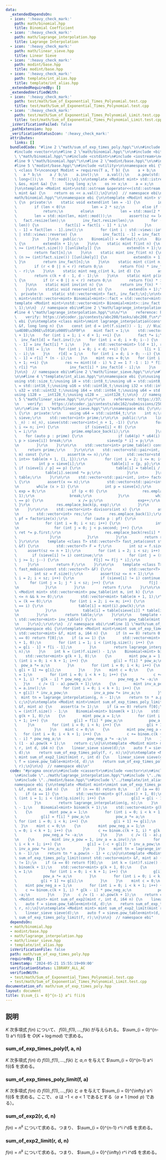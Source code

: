 ```yaml
---
data:
  _extendedDependsOn:
  - icon: ':heavy_check_mark:'
    path: math/binomial.hpp
    title: Binomial Coefficient
  - icon: ':heavy_check_mark:'
    path: math/lagrange_interpolation.hpp
    title: Lagrange Interpolation
  - icon: ':heavy_check_mark:'
    path: math/linear_sieve.hpp
    title: Linear Sieve
  - icon: ':heavy_check_mark:'
    path: modint/base.hpp
    title: modint/base.hpp
  - icon: ':heavy_check_mark:'
    path: template/int_alias.hpp
    title: template/int_alias.hpp
  _extendedRequiredBy: []
  _extendedVerifiedWith:
  - icon: ':heavy_check_mark:'
    path: test/math/Sum_of_Exponential_Times_Polynomial.test.cpp
    title: test/math/Sum_of_Exponential_Times_Polynomial.test.cpp
  - icon: ':heavy_check_mark:'
    path: test/math/Sum_of_Exponential_Times_Polynomial_Limit.test.cpp
    title: test/math/Sum_of_Exponential_Times_Polynomial_Limit.test.cpp
  _isVerificationFailed: false
  _pathExtension: hpp
  _verificationStatusIcon: ':heavy_check_mark:'
  attributes:
    links: []
  bundledCode: "#line 2 \"math/sum_of_exp_times_poly.hpp\"\n\n#include <cassert>\n\
    #include <vector>\n\n#line 2 \"math/binomial.hpp\"\n\n#include <bit>\n#line 5\
    \ \"math/binomial.hpp\"\n#include <cstdint>\n#include <iostream>\n#include <ranges>\n\
    #line 9 \"math/binomial.hpp\"\n\n#line 2 \"modint/base.hpp\"\n\n#include <concepts>\n\
    #line 5 \"modint/base.hpp\"\n#include <utility>\n\nnamespace ebi {\n\ntemplate\
    \ <class T>\nconcept Modint = requires(T a, T b) {\n    a + b;\n    a - b;\n \
    \   a * b;\n    a / b;\n    a.inv();\n    a.val();\n    a.pow(std::declval<long\
    \ long>());\n    T::mod();\n};\n\ntemplate <Modint mint> std::istream &operator>>(std::istream\
    \ &os, mint &a) {\n    long long x;\n    os >> x;\n    a = x;\n    return os;\n\
    }\n\ntemplate <Modint mint>\nstd::ostream &operator<<(std::ostream &os, const\
    \ mint &a) {\n    return os << a.val();\n}\n\n}  // namespace ebi\n#line 11 \"\
    math/binomial.hpp\"\n\nnamespace ebi {\n\ntemplate <Modint mint> struct Binomial\
    \ {\n  private:\n    static void extend(int len = -1) {\n        int sz = (int)fact.size();\n\
    \        if (len < 0)\n            len = 2 * sz;\n        else if (len <= sz)\n\
    \            return;\n        else\n            len = std::max(2 * sz, (int)std::bit_ceil(std::uint32_t(len)));\n\
    \        len = std::min(len, mint::mod());\n        assert(sz <= len);\n     \
    \   fact.resize(len);\n        inv_fact.resize(len);\n        for (int i : std::views::iota(sz,\
    \ len)) {\n            fact[i] = fact[i - 1] * i;\n        }\n        inv_fact[len\
    \ - 1] = fact[len - 1].inv();\n        for (int i : std::views::iota(sz, len)\
    \ | std::views::reverse) {\n            inv_fact[i - 1] = inv_fact[i] * i;\n \
    \       }\n    }\n\n  public:\n    Binomial() = default;\n\n    Binomial(int n)\
    \ {\n        extend(n + 1);\n    }\n\n    static mint f(int n) {\n        if (n\
    \ >= (int)fact.size()) [[unlikely]] {\n            extend(n + 1);\n        }\n\
    \        return fact[n];\n    }\n\n    static mint inv_f(int n) {\n        if\
    \ (n >= (int)fact.size()) [[unlikely]] {\n            extend(n + 1);\n       \
    \ }\n        return inv_fact[n];\n    }\n\n    static mint c(int n, int r) {\n\
    \        if (r < 0 || n < r) return 0;\n        return f(n) * inv_f(r) * inv_f(n\
    \ - r);\n    }\n\n    static mint neg_c(int k, int d) {\n        assert(d > 0);\n\
    \        return c(k + d - 1, d - 1);\n    }\n\n    static mint p(int n, int r)\
    \ {\n        if (r < 0 || n < r) return 0;\n        return f(n) * inv_f(n - r);\n\
    \    }\n\n    static mint inv(int n) {\n        return inv_f(n) * f(n - 1);\n\
    \    }\n\n    static void reserve(int n) {\n        extend(n + 1);\n    }\n\n\
    \  private:\n    static std::vector<mint> fact, inv_fact;\n};\n\ntemplate <Modint\
    \ mint>\nstd::vector<mint> Binomial<mint>::fact = std::vector<mint>(2, 1);\n\n\
    template <Modint mint>\nstd::vector<mint> Binomial<mint>::inv_fact = std::vector<mint>(2,\
    \ 1);\n\n}  // namespace ebi\n#line 2 \"math/lagrange_interpolation.hpp\"\n\n\
    #line 4 \"math/lagrange_interpolation.hpp\"\n\n/*\n    reference: https://atcoder.jp/contests/abc208/editorial/2195\n\
    \    verify: https://atcoder.jp/contests/abc208/tasks/abc208_f\n*/\n\nnamespace\
    \ ebi {\n\ntemplate <class mint>\nmint lagrange_interpolation(const std::vector<mint>\
    \ &f, long long n) {\n    const int d = int(f.size()) - 1;  // N\u306Ed\u6B21\u4EE5\
    \u4E0B\u306E\u591A\u9805\u5F0F\n    mint fact = 1;\n    std::vector<mint> inv_fact(d\
    \ + 1);\n    for (int i = 1; i < d + 1; ++i) {\n        fact *= i;\n    }\n  \
    \  inv_fact[d] = fact.inv();\n    for (int i = d; i > 0; i--) {\n        inv_fact[i\
    \ - 1] = inv_fact[i] * i;\n    }\n    std::vector<mint> l(d + 1), r(d + 1);\n\
    \    l[0] = 1;\n    for (int i = 0; i < d; ++i) {\n        l[i + 1] = l[i] * (n\
    \ - i);\n    }\n    r[d] = 1;\n    for (int i = d; i > 0; --i) {\n        r[i\
    \ - 1] = r[i] * (n - i);\n    }\n    mint res = 0;\n    for (int i = 0; i < d\
    \ + 1; ++i) {\n        res += mint((d - i) % 2 == 1 ? -1 : 1) * f[i] * l[i] *\
    \ r[i] *\n               inv_fact[i] * inv_fact[d - i];\n    }\n    return res;\n\
    }\n\n}  // namespace ebi\n#line 2 \"math/linear_sieve.hpp\"\n\r\n#line 2 \"template/int_alias.hpp\"\
    \n\n#line 4 \"template/int_alias.hpp\"\n\nnamespace ebi {\n\nusing ld = long double;\n\
    using std::size_t;\nusing i8 = std::int8_t;\nusing u8 = std::uint8_t;\nusing i16\
    \ = std::int16_t;\nusing u16 = std::uint16_t;\nusing i32 = std::int32_t;\nusing\
    \ u32 = std::uint32_t;\nusing i64 = std::int64_t;\nusing u64 = std::uint64_t;\n\
    using i128 = __int128_t;\nusing u128 = __uint128_t;\n\n}  // namespace ebi\n#line\
    \ 5 \"math/linear_sieve.hpp\"\n\r\n/*\r\n    reference: https://37zigen.com/linear-sieve/\r\
    \n    verify:    https://atcoder.jp/contests/abc162/submissions/25095562\r\n*/\r\
    \n\r\n#line 13 \"math/linear_sieve.hpp\"\n\r\nnamespace ebi {\r\n\r\nstruct linear_sieve\
    \ {\r\n  private:\r\n    using u64 = std::uint64_t;\r\n    int n;\r\n    std::vector<int>\
    \ sieve;\r\n    std::vector<int> prime;\r\n\r\n  public:\r\n    linear_sieve(int\
    \ _n) : n(_n), sieve(std::vector<int>(_n + 1, -1)) {\r\n        for (int i = 2;\
    \ i <= n; i++) {\r\n            if (sieve[i] < 0) {\r\n                sieve[i]\
    \ = i;\r\n                prime.emplace_back(i);\r\n            }\r\n        \
    \    for (auto p : prime) {\r\n                if (u64(p) * u64(i) > u64(n) ||\
    \ p > sieve[i]) break;\r\n                sieve[p * i] = p;\r\n            }\r\
    \n        }\r\n    }\r\n\r\n    std::vector<int> prime_table() const {\r\n   \
    \     return prime;\r\n    }\r\n\r\n    std::vector<std::pair<int, int>> prime_power_table(int\
    \ m) const {\r\n        assert(m <= n);\r\n        std::vector<std::pair<int,\
    \ int>> table(m + 1, {1, 1});\r\n        for (int i = 2; i <= m; i++) {\r\n  \
    \          int p = sieve[i];\r\n            table[i] = {p, p};\r\n           \
    \ if (sieve[i / p] == p) {\r\n                table[i] = table[i / p];\r\n   \
    \             table[i].second *= p;\r\n            }\r\n        }\r\n        return\
    \ table;\r\n    }\r\n\r\n    std::vector<std::pair<int, int>> factorize(int x)\
    \ {\r\n        assert(x <= n);\r\n        std::vector<std::pair<int, int>> res;\r\
    \n        while (x > 1) {\r\n            int p = sieve[x];\r\n            int\
    \ exp = 0;\r\n            if (p < 0) {\r\n                res.emplace_back(x,\
    \ 1);\r\n                break;\r\n            }\r\n            while (sieve[x]\
    \ == p) {\r\n                x /= p;\r\n                exp++;\r\n           \
    \ }\r\n            res.emplace_back(p, exp);\r\n        }\r\n        return res;\r\
    \n    }\r\n\r\n    std::vector<int> divisors(int x) {\r\n        assert(x <= n);\r\
    \n        std::vector<int> res;\r\n        res.emplace_back(1);\r\n        auto\
    \ pf = factorize(x);\r\n        for (auto p : pf) {\r\n            int sz = (int)res.size();\r\
    \n            for (int i = 0; i < sz; i++) {\r\n                int ret = 1;\r\
    \n                for (int j = 0; j < p.second; j++) {\r\n                   \
    \ ret *= p.first;\r\n                    res.emplace_back(res[i] * ret);\r\n \
    \               }\r\n            }\r\n        }\r\n        return res;\r\n   \
    \ }\r\n\r\n    template <class T> std::vector<T> fast_zeta(const std::vector<T>\
    \ &f) {\r\n        std::vector<T> F = f;\r\n        int sz = f.size();\r\n   \
    \     assert(sz <= n + 1);\r\n        for (int i = 2; i < sz; i++) {\r\n     \
    \       if (sieve[i] != i) continue;\r\n            for (int j = (sz - 1) / i;\
    \ j >= 1; j--) {\r\n                F[j] += F[j * i];\r\n            }\r\n   \
    \     }\r\n        return F;\r\n    }\r\n\r\n    template <class T> std::vector<T>\
    \ fast_mobius(const std::vector<T> &F) {\r\n        std::vector<T> f = F;\r\n\
    \        int sz = F.size();\r\n        assert(sz <= n + 1);\r\n        for (int\
    \ i = 2; i < sz; i++) {\r\n            if (sieve[i] != i) continue;\r\n      \
    \      for (int j = 1; j * i < sz; j++) {\r\n                f[j] -= f[j * i];\r\
    \n            }\r\n        }\r\n        return f;\r\n    }\r\n\r\n    template\
    \ <Modint mint> std::vector<mint> pow_table(int m, int k) {\r\n        assert(m\
    \ <= n && k >= 0);\r\n        std::vector<mint> table(m + 1, 1);\r\n        table[0]\
    \ = (k == 0);\r\n        for (int i = 2; i <= m; i++) {\r\n            if (sieve[i]\
    \ == i) {\r\n                table[i] = mint(i).pow(k);\r\n                continue;\r\
    \n            }\r\n            table[i] = table[sieve[i]] * table[i / sieve[i]];\r\
    \n        }\r\n        return table;\r\n    }\r\n\r\n    template <Modint mint>\
    \ std::vector<mint> inv_table() {\r\n        return pow_table(mint::mod() - 2);\r\
    \n    }\r\n};\r\n\r\n}  // namespace ebi\r\n#line 11 \"math/sum_of_exp_times_poly.hpp\"\
    \n\nnamespace ebi {\n\ntemplate <Modint mint>\nmint sum_of_exp_times_poly(const\
    \ std::vector<mint> &f, mint a, i64 n) {\n    if (n == 0) return 0;\n    if (a\
    \ == 0) return f[0];\n    if (a == 1) {\n        std::vector<mint> g(f.size()\
    \ + 1, 0);\n        for (int i = 1; i < (int)g.size(); i++) {\n            g[i]\
    \ = g[i - 1] + f[i - 1];\n        }\n        return lagrange_interpolation(g,\
    \ n);\n    }\n    int k = (int)f.size() - 1;\n    Binomial<mint> binom(k + 1);\n\
    \    std::vector<mint> g(k + 1, 0);\n    {\n        mint pow_a = 1;\n        for\
    \ (int i = 0; i < k + 1; i++) {\n            g[i] = f[i] * pow_a;\n          \
    \  pow_a *= a;\n        }\n        for (int i = 0; i < k; i++) {\n           \
    \ g[i + 1] += g[i];\n        }\n    }\n    mint c = 0;\n    {\n        mint pow_neg_a\
    \ = 1;\n        for (int i = 0; i < k + 1; i++) {\n            c += binom.c(k\
    \ + 1, i) * g[k - i] * pow_neg_a;\n            pow_neg_a *= -a;\n        }\n \
    \   }\n    c /= (1 - a).pow(k + 1);\n\n    {\n        mint inv_a_pow = 1, inv_a\
    \ = a.inv();\n        for (int i = 0; i < k + 1; i++) {\n            g[i] = (-c\
    \ + g[i]) * inv_a_pow;\n            inv_a_pow *= inv_a;\n        }\n    }\n  \
    \  mint tn = lagrange_interpolation(g, n - 1);\n    return tn * a.pow(n - 1) +\
    \ c;\n}\n\ntemplate <Modint mint>\nmint sum_of_exp_times_poly_limit(const std::vector<mint>\
    \ &f, mint a) {\n    assert(a != 1);\n    if (a == 0) return f[0];\n    int k\
    \ = (int)f.size() - 1;\n    Binomial<mint> binom(k + 1);\n    std::vector<mint>\
    \ g(k + 1, 0);\n    {\n        mint pow_a = 1;\n        for (int i = 0; i < k\
    \ + 1; i++) {\n            g[i] = f[i] * pow_a;\n            pow_a *= a;\n   \
    \     }\n        for (int i = 0; i < k; i++) {\n            g[i + 1] += g[i];\n\
    \        }\n    }\n    mint c = 0;\n    {\n        mint pow_neg_a = 1;\n     \
    \   for (int i = 0; i < k + 1; i++) {\n            c += binom.c(k + 1, i) * g[k\
    \ - i] * pow_neg_a;\n            pow_neg_a *= -a;\n        }\n    }\n    c /=\
    \ (1 - a).pow(k + 1);\n    return c;\n}\n\ntemplate <Modint mint> mint sum_of_exp2(mint\
    \ r, int d, i64 n) {\n    linear_sieve sieve(d);\n    auto f = sieve.pow_table<mint>(d,\
    \ d);\n    return sum_of_exp_times_poly(f, r, n);\n}\n\ntemplate <Modint mint>\
    \ mint sum_of_exp2_limit(mint r, int d) {\n    linear_sieve sieve(d);\n    auto\
    \ f = sieve.pow_table<mint>(d, d);\n    return sum_of_exp_times_poly_limit(f,\
    \ r);\n}\n\n}  // namespace ebi\n"
  code: "#pragma once\n\n#include <cassert>\n#include <vector>\n\n#include \"../math/binomial.hpp\"\
    \n#include \"../math/lagrange_interpolation.hpp\"\n#include \"../math/linear_sieve.hpp\"\
    \n#include \"../modint/base.hpp\"\n#include \"../template/int_alias.hpp\"\n\n\
    namespace ebi {\n\ntemplate <Modint mint>\nmint sum_of_exp_times_poly(const std::vector<mint>\
    \ &f, mint a, i64 n) {\n    if (n == 0) return 0;\n    if (a == 0) return f[0];\n\
    \    if (a == 1) {\n        std::vector<mint> g(f.size() + 1, 0);\n        for\
    \ (int i = 1; i < (int)g.size(); i++) {\n            g[i] = g[i - 1] + f[i - 1];\n\
    \        }\n        return lagrange_interpolation(g, n);\n    }\n    int k = (int)f.size()\
    \ - 1;\n    Binomial<mint> binom(k + 1);\n    std::vector<mint> g(k + 1, 0);\n\
    \    {\n        mint pow_a = 1;\n        for (int i = 0; i < k + 1; i++) {\n \
    \           g[i] = f[i] * pow_a;\n            pow_a *= a;\n        }\n       \
    \ for (int i = 0; i < k; i++) {\n            g[i + 1] += g[i];\n        }\n  \
    \  }\n    mint c = 0;\n    {\n        mint pow_neg_a = 1;\n        for (int i\
    \ = 0; i < k + 1; i++) {\n            c += binom.c(k + 1, i) * g[k - i] * pow_neg_a;\n\
    \            pow_neg_a *= -a;\n        }\n    }\n    c /= (1 - a).pow(k + 1);\n\
    \n    {\n        mint inv_a_pow = 1, inv_a = a.inv();\n        for (int i = 0;\
    \ i < k + 1; i++) {\n            g[i] = (-c + g[i]) * inv_a_pow;\n           \
    \ inv_a_pow *= inv_a;\n        }\n    }\n    mint tn = lagrange_interpolation(g,\
    \ n - 1);\n    return tn * a.pow(n - 1) + c;\n}\n\ntemplate <Modint mint>\nmint\
    \ sum_of_exp_times_poly_limit(const std::vector<mint> &f, mint a) {\n    assert(a\
    \ != 1);\n    if (a == 0) return f[0];\n    int k = (int)f.size() - 1;\n    Binomial<mint>\
    \ binom(k + 1);\n    std::vector<mint> g(k + 1, 0);\n    {\n        mint pow_a\
    \ = 1;\n        for (int i = 0; i < k + 1; i++) {\n            g[i] = f[i] * pow_a;\n\
    \            pow_a *= a;\n        }\n        for (int i = 0; i < k; i++) {\n \
    \           g[i + 1] += g[i];\n        }\n    }\n    mint c = 0;\n    {\n    \
    \    mint pow_neg_a = 1;\n        for (int i = 0; i < k + 1; i++) {\n        \
    \    c += binom.c(k + 1, i) * g[k - i] * pow_neg_a;\n            pow_neg_a *=\
    \ -a;\n        }\n    }\n    c /= (1 - a).pow(k + 1);\n    return c;\n}\n\ntemplate\
    \ <Modint mint> mint sum_of_exp2(mint r, int d, i64 n) {\n    linear_sieve sieve(d);\n\
    \    auto f = sieve.pow_table<mint>(d, d);\n    return sum_of_exp_times_poly(f,\
    \ r, n);\n}\n\ntemplate <Modint mint> mint sum_of_exp2_limit(mint r, int d) {\n\
    \    linear_sieve sieve(d);\n    auto f = sieve.pow_table<mint>(d, d);\n    return\
    \ sum_of_exp_times_poly_limit(f, r);\n}\n\n}  // namespace ebi"
  dependsOn:
  - math/binomial.hpp
  - modint/base.hpp
  - math/lagrange_interpolation.hpp
  - math/linear_sieve.hpp
  - template/int_alias.hpp
  isVerificationFile: false
  path: math/sum_of_exp_times_poly.hpp
  requiredBy: []
  timestamp: '2024-05-21 15:55:19+09:00'
  verificationStatus: LIBRARY_ALL_AC
  verifiedWith:
  - test/math/Sum_of_Exponential_Times_Polynomial.test.cpp
  - test/math/Sum_of_Exponential_Times_Polynomial_Limit.test.cpp
documentation_of: math/sum_of_exp_times_poly.hpp
layout: document
title: $\sum_{i = 0}^{n-1} a^i f(i)$
---
```


## 説明

$K$ 次多項式 $f(n)$ について、 $f(0), f(1), \dots, f(k)$ が与えられる。 
$\sum_{i = 0}^{n-1} a^i f(i)$ を $O(K + \log{mod})$ で求める。

### sum_of_exp_times_poly(f, a, n)

$K$ 次多項式 $f(n)$ の $f(0), f(1), \dots, f(k)$ と $a, n$ を与えて $\sum_{i = 0}^{n-1} a^i f(i)$ を求める。

### sum_of_exp_times_poly_limit(f, a)

$K$ 次多項式 $f(n)$ の $f(0), f(1), \dots, f(k)$ と $a$ を与えて $\sum_{i = 0}^{\infty} a^i f(i)$ を求める。ここで、 $a$ は $-1 < a < 1$ であるとする（$a \neq 1\pmod p$ である）。

### sum_of_exp2(r, d, n)

$f(n) = n^k$ について求める。つまり、 $\sum_{i = 0}^{n-1} r^i i^d$ を求める。

### sum_of_exp2_limit(r, d, n)

$f(n) = n^k$ について求める。つまり、 $\sum_{i = 0}^{\infty} r^i i^d$ を求める。

